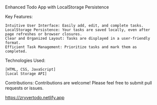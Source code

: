 Enhanced Todo App with LocalStorage Persistence

Key Features:

    Intuitive User Interface: Easily add, edit, and complete tasks.
    LocalStorage Persistence: Your tasks are saved locally, even after page refreshes or browser closures.
    Clear and Organized Layout: Tasks are displayed in a user-friendly format.
    Efficient Task Management: Prioritize tasks and mark them as completed.

Technologies Used:

    [HTML, CSS, JavaScript]
    [Local Storage API]
    
Contributions:
Contributions are welcome! Please feel free to submit pull requests or issues.
    
https://zryvertodo.netlify.app
